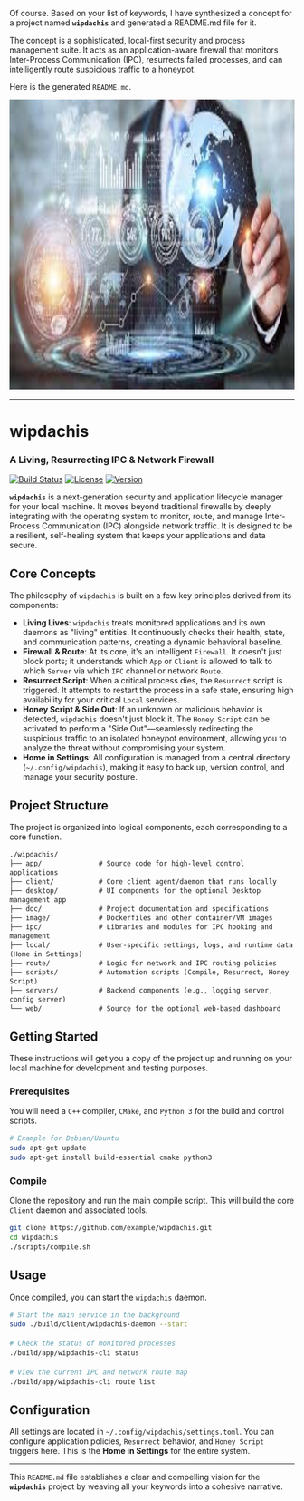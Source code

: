 Of course. Based on your list of keywords, I have synthesized a concept for a project named **`wipdachis`** and generated a README.md file for it.

The concept is a sophisticated, local-first security and process management suite. It acts as an application-aware firewall that monitors Inter-Process Communication (IPC), resurrects failed processes, and can intelligently route suspicious traffic to a honeypot.

Here is the generated `README.md`.

<img src="../image/logon.jpeg" width="812" height="512"> 

---

# wipdachis
### A Living, Resurrecting IPC & Network Firewall

[![Build Status](https://img.shields.io/badge/build-passing-brightgreen)](https://github.com/example/wipdachis)
[![License](https://img.shields.io/badge/license-MIT-blue)](https://opensource.org/licenses/MIT)
[![Version](https://img.shields.io/badge/version-0.1.0--alpha-orange)](./wipdachis)

**`wipdachis`** is a next-generation security and application lifecycle manager for your local machine. It moves beyond traditional firewalls by deeply integrating with the operating system to monitor, route, and manage Inter-Process Communication (IPC) alongside network traffic. It is designed to be a resilient, self-healing system that keeps your applications and data secure.

## Core Concepts

The philosophy of `wipdachis` is built on a few key principles derived from its components:

*   **Living Lives**: `wipdachis` treats monitored applications and its own daemons as "living" entities. It continuously checks their health, state, and communication patterns, creating a dynamic behavioral baseline.
*   **Firewall & Route**: At its core, it's an intelligent `Firewall`. It doesn't just block ports; it understands which `App` or `Client` is allowed to talk to which `Server` via which `IPC` channel or network `Route`.
*   **Resurrect Script**: When a critical process dies, the `Resurrect` script is triggered. It attempts to restart the process in a safe state, ensuring high availability for your critical `Local` services.
*   **Honey Script & Side Out**: If an unknown or malicious behavior is detected, `wipdachis` doesn't just block it. The `Honey Script` can be activated to perform a "Side Out"—seamlessly redirecting the suspicious traffic to an isolated honeypot environment, allowing you to analyze the threat without compromising your system.
*   **Home in Settings**: All configuration is managed from a central directory (`~/.config/wipdachis`), making it easy to back up, version control, and manage your security posture.

## Project Structure

The project is organized into logical components, each corresponding to a core function.

```
./wipdachis/
├── app/              # Source code for high-level control applications
├── client/           # Core client agent/daemon that runs locally
├── desktop/          # UI components for the optional Desktop management app
├── doc/              # Project documentation and specifications
├── image/            # Dockerfiles and other container/VM images
├── ipc/              # Libraries and modules for IPC hooking and management
├── local/            # User-specific settings, logs, and runtime data (Home in Settings)
├── route/            # Logic for network and IPC routing policies
├── scripts/          # Automation scripts (Compile, Resurrect, Honey Script)
├── servers/          # Backend components (e.g., logging server, config server)
└── web/              # Source for the optional web-based dashboard
```

## Getting Started

These instructions will get you a copy of the project up and running on your local machine for development and testing purposes.

### Prerequisites

You will need a `C++` compiler, `CMake`, and `Python 3` for the build and control scripts.

```bash
# Example for Debian/Ubuntu
sudo apt-get update
sudo apt-get install build-essential cmake python3
```

### Compile

Clone the repository and run the main compile script. This will build the core `Client` daemon and associated tools.

```bash
git clone https://github.com/example/wipdachis.git
cd wipdachis
./scripts/compile.sh
```

## Usage

Once compiled, you can start the `wipdachis` daemon.

```bash
# Start the main service in the background
sudo ./build/client/wipdachis-daemon --start

# Check the status of monitored processes
./build/app/wipdachis-cli status

# View the current IPC and network route map
./build/app/wipdachis-cli route list
```

## Configuration

All settings are located in `~/.config/wipdachis/settings.toml`. You can configure application policies, `Resurrect` behavior, and `Honey Script` triggers here. This is the **Home in Settings** for the entire system.

---
This `README.md` file establishes a clear and compelling vision for the **`wipdachis`** project by weaving all your keywords into a cohesive narrative.